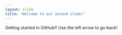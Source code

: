 ```yaml
---
layout: slide
title: "Welcome to our second slide!"
---
```

Getting started in GitHub!!
Use the left arrow to go back!
